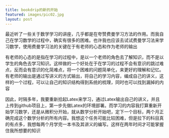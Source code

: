 ```yaml
---
title: bookdrip的新的开始
featured: images/pic02.jpg
layout: post
---
```


<p>最近听了一些关于数学学习的讲座，几乎都是在夸赞费曼学习方法的作用。而我自己在学习数学的过程中，确实有很多的困难。也许我也应该去试试费曼学习法来学习数学，使用费曼学习法的关键在于有老师的心态和作为老师的输出</p>
<p>有老师的心态的是指在学习的过程中，是以一个老师的角色去了解知识，而不是以学生的角色去学习知识。这样做的一个好处在于在学习的过程不会有意识的跳过难点，反而会有意识的化简难点，将一个困难的问题简单化，来更好的理解和记忆。有老师的输出是通过写讲义的方式输出，将自己的学习内容，编成自己的讲义，这样的一个过程，可以让自己的知识结构得到系统的梳理，同时也可以找到漏掉的内容</p>
<p>因此，时隔多年，我要重新拾起Latex来学习，通过Latex输出自己的讲义，并且上传到github项目上，第一步先做Latex的环境部署。而学习的内容我打算重新开始学习数学，还是从微积分开始，就从数学分析开始吧，定下一个目标，两个月正确完成这个数学分析的所有内容。我想这个任务可能比较困难，但是拉下的科目真的有点多，我想每两个月学完一本书及其讲义的编写。这样在两年时间才可能掌握住我所想要的知识</p>
